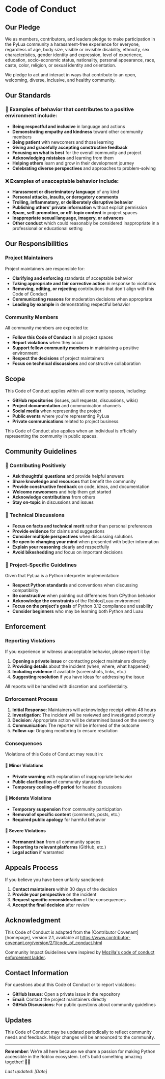 # Code of Conduct

## Our Pledge

We as members, contributors, and leaders pledge to make participation in the PyLua community a harassment-free experience for everyone, regardless of age, body size, visible or invisible disability, ethnicity, sex characteristics, gender identity and expression, level of experience, education, socio-economic status, nationality, personal appearance, race, caste, color, religion, or sexual identity and orientation.

We pledge to act and interact in ways that contribute to an open, welcoming, diverse, inclusive, and healthy community.

## Our Standards

### 💚 Examples of behavior that contributes to a positive environment include:

- **Being respectful and inclusive** in language and actions
- **Demonstrating empathy and kindness** toward other community members
- **Being patient** with newcomers and those learning
- **Giving and gracefully accepting constructive feedback**
- **Focusing on what is best** for the overall community and project
- **Acknowledging mistakes** and learning from them
- **Helping others** learn and grow in their development journey
- **Celebrating diverse perspectives** and approaches to problem-solving

### ❌ Examples of unacceptable behavior include:

- **Harassment or discriminatory language** of any kind
- **Personal attacks, insults, or derogatory comments**
- **Trolling, inflammatory, or deliberately disruptive behavior**
- **Publishing others' private information** without explicit permission
- **Spam, self-promotion, or off-topic content** in project spaces
- **Inappropriate sexual language, imagery, or advances**
- **Other conduct** which could reasonably be considered inappropriate in a professional or educational setting

## Our Responsibilities

### Project Maintainers

Project maintainers are responsible for:

- **Clarifying and enforcing** standards of acceptable behavior
- **Taking appropriate and fair corrective action** in response to violations
- **Removing, editing, or rejecting** contributions that don't align with this Code of Conduct
- **Communicating reasons** for moderation decisions when appropriate
- **Leading by example** in demonstrating respectful behavior

### Community Members

All community members are expected to:

- **Follow this Code of Conduct** in all project spaces
- **Report violations** when they occur
- **Support fellow community members** in maintaining a positive environment
- **Respect the decisions** of project maintainers
- **Focus on technical discussions** and constructive collaboration

## Scope

This Code of Conduct applies within all community spaces, including:

- **GitHub repositories** (issues, pull requests, discussions, wikis)
- **Project documentation** and communication channels
- **Social media** when representing the project
- **Public events** where you're representing PyLua
- **Private communications** related to project business

This Code of Conduct also applies when an individual is officially representing the community in public spaces.

## Community Guidelines

### 🤝 Contributing Positively

- **Ask thoughtful questions** and provide helpful answers
- **Share knowledge and resources** that benefit the community
- **Provide constructive feedback** on code, ideas, and documentation
- **Welcome newcomers** and help them get started
- **Acknowledge contributions** from others
- **Stay on-topic** in discussions and issues

### 🧠 Technical Discussions

- **Focus on facts and technical merit** rather than personal preferences
- **Provide evidence** for claims and suggestions
- **Consider multiple perspectives** when discussing solutions
- **Be open to changing your mind** when presented with better information
- **Explain your reasoning** clearly and respectfully
- **Avoid bikeshedding** and focus on important decisions

### 🚀 Project-Specific Guidelines

Given that PyLua is a Python interpreter implementation:

- **Respect Python standards** and conventions when discussing compatibility
- **Be constructive** when pointing out differences from CPython behavior
- **Acknowledge the constraints** of the Roblox/Luau environment
- **Focus on the project's goals** of Python 3.12 compliance and usability
- **Consider beginners** who may be learning both Python and Luau

## Enforcement

### Reporting Violations

If you experience or witness unacceptable behavior, please report it by:

1. **Opening a private issue** or contacting project maintainers directly
2. **Providing details** about the incident (when, where, what happened)
3. **Including evidence** if available (screenshots, links, etc.)
4. **Suggesting resolution** if you have ideas for addressing the issue

All reports will be handled with discretion and confidentiality.

### Enforcement Process

1. **Initial Response**: Maintainers will acknowledge receipt within 48 hours
2. **Investigation**: The incident will be reviewed and investigated promptly
3. **Decision**: Appropriate action will be determined based on the severity
4. **Communication**: The reporter will be informed of the outcome
5. **Follow-up**: Ongoing monitoring to ensure resolution

### Consequences

Violations of this Code of Conduct may result in:

#### 🔸 Minor Violations

- **Private warning** with explanation of inappropriate behavior
- **Public clarification** of community standards
- **Temporary cooling-off period** for heated discussions

#### 🔸 Moderate Violations

- **Temporary suspension** from community participation
- **Removal of specific content** (comments, posts, etc.)
- **Required public apology** for harmful behavior

#### 🔸 Severe Violations

- **Permanent ban** from all community spaces
- **Reporting to relevant platforms** (GitHub, etc.)
- **Legal action** if warranted

## Appeals Process

If you believe you have been unfairly sanctioned:

1. **Contact maintainers** within 30 days of the decision
2. **Provide your perspective** on the incident
3. **Request specific reconsideration** of the consequences
4. **Accept the final decision** after review

## Acknowledgment

This Code of Conduct is adapted from the [Contributor Covenant][homepage], version 2.1, available at https://www.contributor-covenant.org/version/2/1/code_of_conduct.html

Community Impact Guidelines were inspired by [Mozilla's code of conduct enforcement ladder](https://github.com/mozilla/diversity).

## Contact Information

For questions about this Code of Conduct or to report violations:

- **GitHub Issues**: Open a private issue in the repository
- **Email**: Contact the project maintainers directly
- **GitHub Discussions**: For public questions about community guidelines

## Updates

This Code of Conduct may be updated periodically to reflect community needs and feedback. Major changes will be announced to the community.

---

**Remember**: We're all here because we share a passion for making Python accessible in the Roblox ecosystem. Let's build something amazing together! 🐍✨

*Last updated: [Date]*
